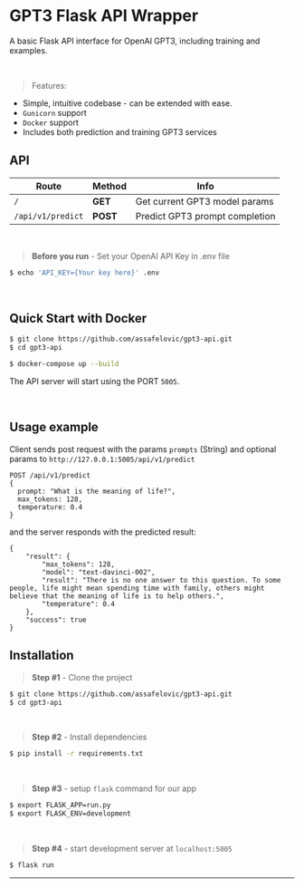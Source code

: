 # GPT3 Flask API Wrapper

A basic Flask API interface for OpenAI GPT3, including training and examples.

<br />

> Features:

- Simple, intuitive codebase - can be extended with ease. 
- `Gunicorn` support
- `Docker` support
- Includes both prediction and training GPT3 services


## API

| Route  | Method | Info | 
|    --- | ---  | --- | 
| `/` | **GET**    | Get current GPT3 model params
| `/api/v1/predict`    | **POST**    | Predict GPT3 prompt completion

<br />

> **Before you run** - Set your OpenAI API Key in .env file

```bash
$ echo 'API_KEY={Your key here}' .env
```

<br />

## Quick Start with Docker


```bash
$ git clone https://github.com/assafelovic/gpt3-api.git
$ cd gpt3-api
```

```bash
$ docker-compose up --build  
```

The API server will start using the PORT `5005`. 

<br />

## Usage example
Client sends post request with the params `prompts` (String) and optional params to  `http://127.0.0.1:5005/api/v1/predict`
```
POST /api/v1/predict
{
  prompt: "What is the meaning of life?",
  max_tokens: 128, 
  temperature: 0.4
}
```

and the server responds with the predicted result:

```
{
    "result": {
        "max_tokens": 128,
        "model": "text-davinci-002",
        "result": "There is no one answer to this question. To some people, life might mean spending time with family, others might believe that the meaning of life is to help others.",
        "temperature": 0.4
    },
    "success": true
}
```

## Installation

> **Step #1** - Clone the project

```bash
$ git clone https://github.com/assafelovic/gpt3-api.git
$ cd gpt3-api
```

<br />

> **Step #2** - Install dependencies
```bash
$ pip install -r requirements.txt
```
<br />

> **Step #3** - setup `flask` command for our app

```bash
$ export FLASK_APP=run.py
$ export FLASK_ENV=development
```
<br />

> **Step #4** - start development server at `localhost:5005`

```bash
$ flask run
```


---